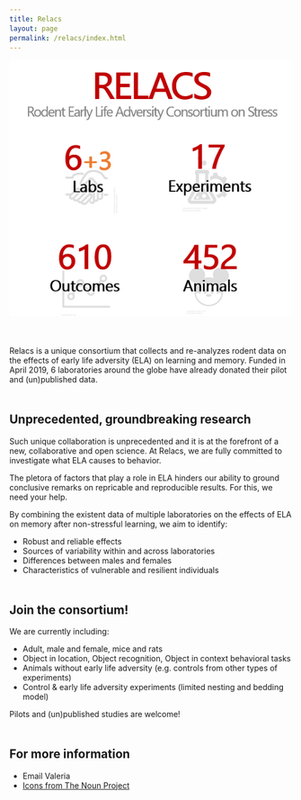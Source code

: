 ```yaml
---
title: Relacs
layout: page
permalink: /relacs/index.html
---
```


<img src="https://raw.githubusercontent.com/valeriabonapersona/valeriabonapersona.github.io/master/assets/screen-shot.png" />


<p style="margin-top: 50px; margin-bottom: 50px">Relacs is a unique consortium that collects and re-analyzes rodent data on the effects of early life adversity (ELA) on learning and memory. Funded in April 2019, 6 laboratories around the globe have already donated their pilot and (un)published data.  </p>


<h2>Unprecedented, groundbreaking research </h2>
<p>Such unique collaboration is unprecedented and it is at the forefront of a new, collaborative and open science. At Relacs, we are fully committed to investigate what ELA causes to behavior. </p>

<p>The pletora of factors that play a role in ELA hinders our ability to ground conclusive remarks on repricable and reproducible results. For this, we need your help. </p>

<p >By combining the existent data of multiple laboratories on the effects of ELA on memory after non-stressful learning, we aim to identify:</p>
<ul class="skill-list" style="margin-bottom: 50px">
	<li>Robust and reliable effects </li>
	<li>Sources of variability within and across laboratories</li>
	<li>Differences between males and females</li>
	<li>Characteristics of vulnerable and resilient individuals</li>
</ul>

<h2>Join the consortium!</h2>
We are currently including:
<ul class="skill-list">
	<li>Adult, male and female, mice and rats</li>
	<li>Object in location, Object recognition, Object in context behavioral tasks</li>
	<li>Animals without early life adversity (e.g. controls from other types of experiments)</li>
	<li>Control & early life adversity experiments (limited nesting and bedding model)</li>
</ul>
Pilots and (un)published studies are welcome!

<!---
<h2>General approach and workflow</h2>
<h2>Advantages of participating</h2>
--->

<h2 style="margin-top: 50px">For more information</h2>
<ul>
	<li>Email Valeria </li>
	<li><a href="https://thenounproject.com/">Icons from The Noun Project</a></li>
</ul>
